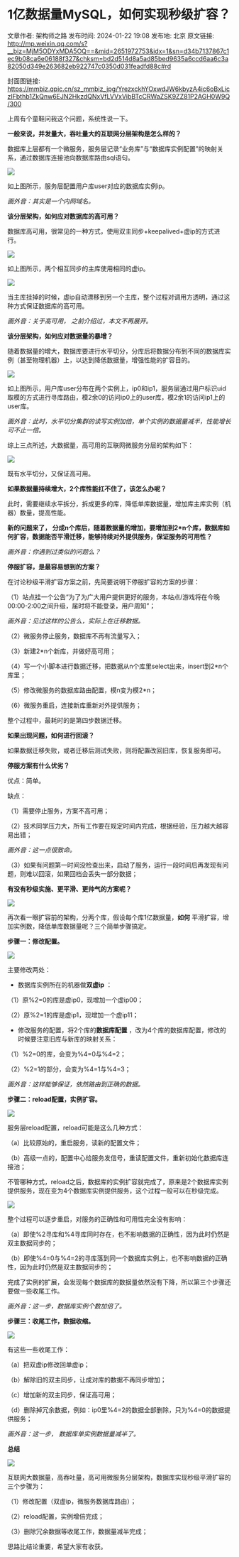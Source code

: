 # 1亿数据量MySQL，如何实现秒级扩容？

文章作者: 架构师之路
发布时间: 2024-01-22 19:08
发布地: 北京
原文链接: http://mp.weixin.qq.com/s?__biz=MjM5ODYxMDA5OQ==&mid=2651972753&idx=1&sn=d34b7137867c1ec9b08ca6e06188f327&chksm=bd2d514d8a5ad85bed9635a6ccd6aa6c3a82050d349e263682eb922747c0350d031feadfd88c#rd

封面图链接: https://mmbiz.qpic.cn/sz_mmbiz_jpg/YrezxckhYOxwdJW6kbyzA4ic6oBxLiczIFbthb1ZkQnw6EJN2HkzdQNxVfLVVxVibBTcCRWaZSK9ZZ81P2AGH0W9Q/300

上周有个童鞋问我这个问题，系统性说一下。

  

**一般来说，并发量大，吞吐量大的互联网分层架构是怎么样的？**

数据库上层都有一个微服务，服务层记录“业务库”与“数据库实例配置”的映射关系，通过数据库连接池向数据库路由sql语句。

![](https://mmbiz.qpic.cn/mmbiz_png/YrezxckhYOzOGwoVobJtZTvibPmgp6DGTDicxhdHS3wrArZfuzkc7OUOLAu8CzY2SQU6lFwNXOicibC3sSAqFSr4pA/640?wx_fmt=png)

如上图所示，服务层配置用户库user对应的数据库实例ip。

 _画外音：其实是一个内网域名。_

  

**该分层架构，如何应对数据库的****高可用****？**

数据库高可用，很常见的一种方式，使用双主同步+keepalived+虚ip的方式进行。

![](https://mmbiz.qpic.cn/mmbiz_png/YrezxckhYOzOGwoVobJtZTvibPmgp6DGTWicwsXpucQ1QMZ1WLkyyKEzJzNtRRHLHr5Lse93ScRHMics7rKDJnVhg/640?wx_fmt=png)

如上图所示，两个相互同步的主库使用相同的虚ip。

  

![](https://mmbiz.qpic.cn/mmbiz_png/YrezxckhYOzOGwoVobJtZTvibPmgp6DGTDpNcQjHJ6lhzR3vbmRnhx32QEISagDblQibfP8ER7UEdWBG2vkrysmA/640?wx_fmt=png)

当主库挂掉的时候，虚ip自动漂移到另一个主库，整个过程对调用方透明，通过这种方式保证数据库的高可用。

 _画外音：关于高可用，_ _之前介绍过，本文不再展开。_

  

**该分层架构，如何应对****数据量的暴增****？**

随着数据量的增大，数据库要进行水平切分，分库后将数据分布到不同的数据库实例（甚至物理机器）上，以达到降低数据量，增强性能的扩容目的。

![](https://mmbiz.qpic.cn/mmbiz_png/YrezxckhYOzOGwoVobJtZTvibPmgp6DGT2zfBUuaB18yMn41ETMv9YhLcGCDyEEOib3s00yVnWuTSib1uP0CgwaKg/640?wx_fmt=png)

如上图所示，用户库user分布在两个实例上，ip0和ip1，服务层通过用户标识uid取模的方式进行寻库路由，模2余0的访问ip0上的user库，模2余1的访问ip1上的user库。

 _画外音：此时，水平切分集群的读写实例加倍，单个实例的数据量减半，性能增长可不止一倍。_

综上三点所述，大数据量，高可用的互联网微服务分层的架构如下：

![](https://mmbiz.qpic.cn/mmbiz_png/YrezxckhYOzOGwoVobJtZTvibPmgp6DGTdclkCtxvlGCicTicjaA4MRhcYhsrb9zRNycIWMJpNn1gSSq1PMPicsArQ/640?wx_fmt=png)

既有水平切分，又保证高可用。

  

**如果数据量持续增大，2个库性能扛不住了，该怎么办呢？**

此时，需要继续水平拆分，拆成更多的库，降低单库数据量，增加库主库实例（机器）数量，提高性能。

  

**新的问题来了， 分成n个库后，随着数据量的增加，要增加到2*n个库，数据库如何扩容，数据能否平滑迁移，能够持续对外提供服务，保证服务的可用性？**

 _画外音：你遇到过类似的问题么？_

**停服扩容，是最容易想到的方案？**

在讨论秒级平滑扩容方案之前，先简要说明下停服扩容的方案的步骤：

（1）站点挂一个公告“为了为广大用户提供更好的服务，本站点/游戏将在今晚00:00-2:00之间升级，届时将不能登录，用户周知”；

 _画外音：见过这样的公告么，实际上在迁移数据。_

（2）微服务停止服务，数据库不再有流量写入；

（3）新建2*n个新库，并做好高可用；

（4）写一个小脚本进行数据迁移，把数据从n个库里select出来，insert到2*n个库里；

（5）修改微服务的数据库路由配置，模n变为模2*n；  

（6）微服务重启，连接新库重新对外提供服务；

整个过程中，最耗时的是第四步数据迁移。

**如果出现问题，如何进行回滚？**

如果数据迁移失败，或者迁移后测试失败，则将配置改回旧库，恢复服务即可。

**停服方案有什么优劣？**

优点：简单。

缺点：

（1）需要停止服务，方案不高可用；

（2）技术同学压力大，所有工作要在规定时间内完成，根据经验，压力越大越容易出错；

 _画外音：这一点很致命。_

（3）如果有问题第一时间没检查出来，启动了服务，运行一段时间后再发现有问题，则难以回滚，如果回档会丢失一部分数据；

  

**有没有秒级实施、更平滑、更帅气的方案呢？**

![](https://mmbiz.qpic.cn/mmbiz_png/YrezxckhYOzOGwoVobJtZTvibPmgp6DGTdclkCtxvlGCicTicjaA4MRhcYhsrb9zRNycIWMJpNn1gSSq1PMPicsArQ/640?wx_fmt=png)

再次看一眼扩容前的架构，分两个库，假设每个库1亿数据量，**如何** 平滑扩容，增加实例数，降低单库数据量呢？三个简单步骤搞定。

**步骤一：修改配置。**

![](https://mmbiz.qpic.cn/mmbiz_png/YrezxckhYOzOGwoVobJtZTvibPmgp6DGTtQJjJa3MmwzsXwUNBwIdEDEIpa4F4p4zxWT9qIv1yNRWP265kMx6rw/640?wx_fmt=png)

主要修改两处：

  * 数据库实例所在的机器做**双虚ip** ：

（1）原%2=0的库是虚ip0，现增加一个虚ip00；

（2）原%2=1的库是虚ip1，现增加一个虚ip11；

  

  * 修改服务的配置，将2个库的**数据库配置** ，改为4个库的数据库配置，修改的时候要注意旧库与新库的映射关系：

（1）%2=0的库，会变为%4=0与%4=2；

（2）%2=1的部分，会变为%4=1与%4=3；

 _画外音：这样能够保证，依然路由到正确的数据。_

**步骤二：reload配置，实例扩容。**

![](https://mmbiz.qpic.cn/mmbiz_png/YrezxckhYOzOGwoVobJtZTvibPmgp6DGTYdtyLG7P9D4XsqP2EXJ2FaV0Qo4KXTicjDicrZs70B6TEdKA0ic6fNLpA/640?wx_fmt=png)

服务层reload配置，reload可能是这么几种方式：

（a）比较原始的，重启服务，读新的配置文件；

（b）高级一点的，配置中心给服务发信号，重读配置文件，重新初始化数据库连接池；

  

不管哪种方式，reload之后，数据库的实例扩容就完成了，原来是2个数据库实例提供服务，现在变为4个数据库实例提供服务，这个过程一般可以在秒级完成。

  

![](https://mmbiz.qpic.cn/mmbiz_png/YrezxckhYOzOGwoVobJtZTvibPmgp6DGTYdtyLG7P9D4XsqP2EXJ2FaV0Qo4KXTicjDicrZs70B6TEdKA0ic6fNLpA/640?wx_fmt=png)

整个过程可以逐步重启，对服务的正确性和可用性完全没有影响：

（a）即使%2寻库和%4寻库同时存在，也不影响数据的正确性，因为此时仍然是双主数据同步的；

（b）即使%4=0与%4=2的寻库落到同一个数据库实例上，也不影响数据的正确性，因为此时仍然是双主数据同步的；

完成了实例的扩展，会发现每个数据库的数据量依然没有下降，所以第三个步骤还要做一些收尾工作。

 _画外音：这一步，数据库实例个数加倍了。_

**步骤三：收尾工作，数据收缩。**

![](https://mmbiz.qpic.cn/mmbiz_png/YrezxckhYOzOGwoVobJtZTvibPmgp6DGTIahl7W9Tf8Jib5aeIWExUDyvgXXcDaNOpj4YmHoLlqVethQB5F7U6ibg/640?wx_fmt=png)

有这些一些收尾工作：

（a）把双虚ip修改回单虚ip；

（b）解除旧的双主同步，让成对库的数据不再同步增加；

（c）增加新的双主同步，保证高可用；

（d）删除掉冗余数据，例如：ip0里%4=2的数据全部删除，只为%4=0的数据提供服务；

 _画外音：这一步， 数据库单实例数据量减半了。_

**总结**

![](https://mmbiz.qpic.cn/mmbiz_png/YrezxckhYOzOGwoVobJtZTvibPmgp6DGTmBTw0nicWUrg8mrrkNHqHattRQgNYjwV3dj52yQ3RJ36wWhot4gZ8vg/640?wx_fmt=png)

互联网大数据量，高吞吐量，高可用微服务分层架构，数据库实现秒级平滑扩容的三个步骤为：  

（1）修改配置（双虚ip，微服务数据库路由）；

（2）reload配置，实例增倍完成；

（3）删除冗余数据等收尾工作，数据量减半完成；

思路比结论重要，希望大家有收获。

